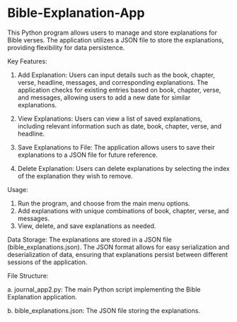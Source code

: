 # Bible-Explanation-App
This Python program allows users to manage and store explanations for Bible verses. The application utilizes a JSON file to store the explanations, providing flexibility for data persistence.

Key Features:

1. Add Explanation: Users can input details such as the book, chapter, verse, headline, messages, and corresponding explanations. The application checks for existing entries based on book, chapter, verse, and messages, allowing users to add a new date for similar explanations.

2. View Explanations: Users can view a list of saved explanations, including relevant information such as date, book, chapter, verse, and headline.

3. Save Explanations to File: The application allows users to save their explanations to a JSON file for future reference.

4. Delete Explanation: Users can delete explanations by selecting the index of the explanation they wish to remove.

Usage:
1. Run the program, and choose from the main menu options.
2. Add explanations with unique combinations of book, chapter, verse, and messages.
3. View, delete, and save explanations as needed.

Data Storage:
The explanations are stored in a JSON file (bible_explanations.json). The JSON format allows for easy serialization and deserialization of data, ensuring that explanations persist between different sessions of the application.

File Structure:

a. journal_app2.py: The main Python script implementing the Bible Explanation application.

b. bible_explanations.json: The JSON file storing the explanations.
